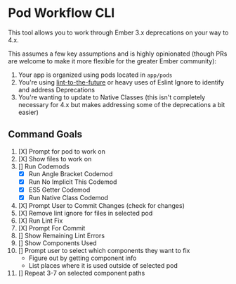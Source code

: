 # Pod Workflow CLI

This tool allows you to work through Ember 3.x deprecations on your way to 4.x.

This assumes a few key assumptions and is highly opinionated (though PRs are welcome to make it more flexible for the greater Ember community):

1. Your app is organized using pods located in `app/pods`
2. You're using [lint-to-the-future](https://github.com/mansona/lint-to-the-future) or heavy uses of Eslint Ignore to identify and address Deprecations
3. You're wanting to update to Native Classes (this isn't completely necessary for 4.x but makes addressing some of the deprecations a bit easier)

## Command Goals

1. [X] Prompt for pod to work on
2. [X] Show files to work on
3. [] Run Codemods
    * [X] Run Angle Bracket Codemod
    * [X] Run No Implicit This Codemod
    * [X] ES5 Getter Codemod
    * [X] Run Native Class Codemod
4. [X] Prompt User to Commit Changes (check for changes)
5. [X] Remove lint ignore for files in selected pod
6. [X] Run Lint Fix
7. [X] Prompt For Commit
8. [] Show Remaining Lint Errors
9. [] Show Components Used
10. [] Prompt user to select which components they want to fix
    * Figure out by getting component info
    * List places where it is used outside of selected pod
11. [] Repeat 3-7 on selected component paths